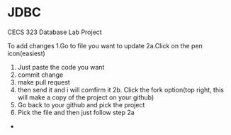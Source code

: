 # JDBC

CECS 323 Database Lab Project

To add changes 
1.Go to file you want to update
2a.Click on the pen icon(easiest)
  1. Just paste the code you want
  2. commit change
  3. make pull request
  4. then send it and i will comfirm it
2b. Click the fork option(top right, this will make a copy of the project on your github)
  1. Go back to your github and pick the project
  2. Pick the file and then just follow step 2a
 -
